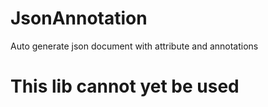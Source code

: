 # JsonAnnotation
 Auto generate json document with attribute and annotations

# This lib cannot yet be used
